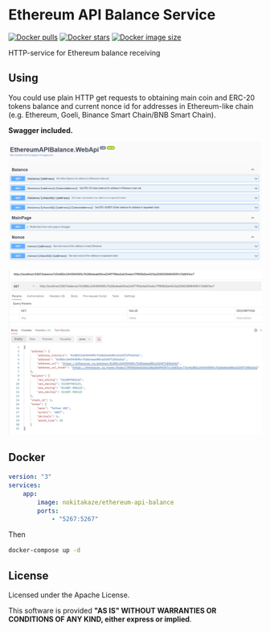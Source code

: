 Ethereum API Balance Service
===========
[![Docker pulls](https://badgen.net/docker/pulls/nokitakaze/ethereum-api-balance)](https://hub.docker.com/r/nokitakaze/ethereum-api-balance)
[![Docker stars](https://badgen.net/docker/stars/nokitakaze/ethereum-api-balance?icon=docker&label=stars)](https://hub.docker.com/r/nokitakaze/ethereum-api-balance)
[![Docker image size](https://badgen.net/docker/size/nokitakaze/ethereum-api-balance)](https://hub.docker.com/r/nokitakaze/ethereum-api-balance)

HTTP-service for Ethereum balance receiving

## Using
You could use plain HTTP get requests to obtaining main coin and ERC-20 tokens balance and current nonce id for addresses in Ethereum-like chain (e.g. Ethereum, Goeli, Binance Smart Chain/BNB Smart Chain).

**Swagger included.**

![Swagger page](docs/swagger.png)

![Example in Postman](docs/postman.png)

## Docker
```yml
version: "3"
services:
    app:
        image: nokitakaze/ethereum-api-balance
        ports:
            - "5267:5267"
```

Then
```sh
docker-compose up -d
```

## License
Licensed under the Apache License.

This software is provided **"AS IS" WITHOUT WARRANTIES OR CONDITIONS OF ANY KIND, either express or implied**.
